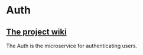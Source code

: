 # Auth
## [The project wiki](https://github.com/MicroRecruitment/MicroRecruitment.github.io)
The Auth is the microservice for authenticating users.

